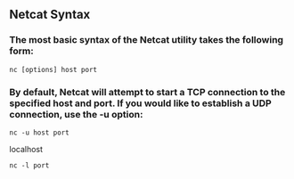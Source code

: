 ## Netcat Syntax #


### The most basic syntax of the Netcat utility takes the following form:

```
nc [options] host port
```


### By default, Netcat will attempt to start a TCP connection to the specified host and port. If you would like to establish a UDP connection, use the -u option:

```
nc -u host port
```

localhost

```
nc -l port
```



